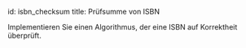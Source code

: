 id: isbn_checksum
title: Prüfsumme von ISBN

Implementieren Sie einen Algorithmus, der eine ISBN auf Korrektheit überprüft.
